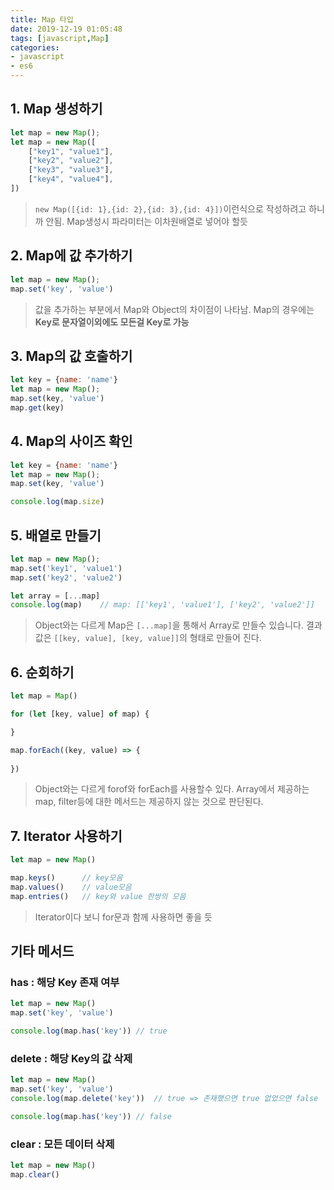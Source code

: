 ```yaml
---
title: Map 타입
date: 2019-12-19 01:05:48
tags: [javascript,Map]
categories:
- javascript
- es6
---
```


## 1. Map 생성하기

```js
let map = new Map();
let map = new Map([
    ["key1", "value1"],
    ["key2", "value2"],
    ["key3", "value3"],
    ["key4", "value4"],
])
```

> `new Map([{id: 1},{id: 2},{id: 3},{id: 4}])`이런식으로 작성하려고 하니까 안됨. Map생성시 파라미터는 이차원배열로 넣어야 할듯

## 2. Map에 값 추가하기

```js
let map = new Map();
map.set('key', 'value')
```

> 값을 추가하는 부분에서 Map와 Object의 차이점이 나타남. Map의 경우에는 **Key로 문자열이외에도 모든걸 Key로 가능**

## 3. Map의 값 호출하기

```js
let key = {name: 'name'}
let map = new Map();
map.set(key, 'value')
map.get(key)
```

## 4. Map의 사이즈 확인

```js
let key = {name: 'name'}
let map = new Map();
map.set(key, 'value')

console.log(map.size)
```

## 5. 배열로 만들기

```js
let map = new Map();
map.set('key1', 'value1')
map.set('key2', 'value2')

let array = [...map]
console.log(map)    // map: [['key1', 'value1'], ['key2', 'value2']]
```

> Object와는 다르게 Map은 `[...map]`을 통해서 Array로 만들수 있습니다. 결과값은 `[[key, value], [key, value]]`의 형태로 만들어 진다.

## 6. 순회하기

```js
let map = Map()

for (let [key, value] of map) {

}

map.forEach((key, value) => {
    
})
```

> Object와는 다르게 forof와 forEach를 사용할수 있다.
> Array에서 제공하는 map, filter등에 대한 메서드는 제공하지 않는 것으로 판단된다.

## 7. Iterator 사용하기

```js
let map = new Map()

map.keys()      // key모음
map.values()    // value모음
map.entries()   // key와 value 한쌍의 모음
```

> Iterator이다 보니 for문과 함께 사용하면 좋을 듯

## 기타 메서드

### has : 해당 Key 존재 여부

```js
let map = new Map()
map.set('key', 'value')

console.log(map.has('key')) // true
```

### delete : 해당 Key의 값 삭제
```js
let map = new Map()
map.set('key', 'value')
console.log(map.delete('key'))  // true => 존재했으면 true 없었으면 false

console.log(map.has('key')) // false
```

### clear : 모든 데이터 삭제
```js
let map = new Map()
map.clear()
```